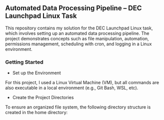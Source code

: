 ## Automated Data Processing Pipeline – DEC Launchpad Linux Task
This repository contains my solution for the DEC Launchpad Linux task, which involves setting up an automated data processing pipeline.
The project demonstrates concepts such as file manipulation, automation, permissions management, scheduling with cron, and logging in a Linux environment.

### Getting Started
- Set up the Environment

For this project, I used a Linux Virtual Machine (VM), but all commands are also executable in a local environment (e.g., Git Bash, WSL, etc).

- Create the Project Directories

To ensure an organized file system, the following directory structure is created in the home directory:
